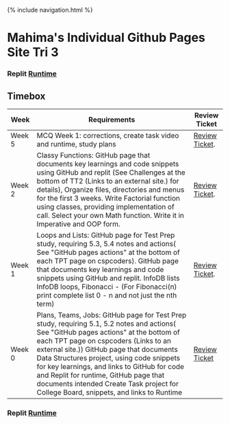 {% include navigation.html %}



# Mahima's Individual Github Pages Site Tri 3



### Replit [Runtime](https://replit.com/join/ehydzoosro-mahimakrovvidy)


## Timebox

|Week|Requirements|Review Ticket|
|--------|---------|-------|
|Week 5|MCQ Week 1: corrections, create task video and runtime, study plans|[Review Ticket](https://github.com/mahimak19/mahima_indiv/issues/7).
|Week 2|Classy Functions: GitHub page that documents key learnings and code snippets using GitHub and replit (See Challenges at the bottom of  TT2 (Links to an external site.) for details), Organize files, directories and menus for the first 3 weeks. Write Factorial function using classes, providing implementation of call. Select your own Math function. Write it in Imperative and OOP form.| [Review Ticket](https://github.com/mahimak19/mahima_indiv/issues/3). 
|Week 1|Loops and Lists: GitHub page for Test Prep study, requiring 5.3, 5.4 notes and actions( See "GitHub pages actions" at the bottom of each TPT page on cspcoders). GitHub page that documents key learnings and code snippets using GitHub and replit. InfoDB lists InfoDB loops, Fibonacci - (For Fibonacci(n)  print complete list 0 - n  and not just the nth term)|[Review Ticket](https://github.com/mahimak19/mahima_indiv/issues/2). 
|Week 0|Plans, Teams, Jobs: GitHub page for Test Prep study, requiring 5.1, 5.2 notes and actions( See "GitHub pages actions" at the bottom of each TPT page on cspcoders (Links to an external site.)) GitHub page that documents Data Structures project, using code snippets for key learnings, and links to  GitHub for code and Replit for runtime, GitHub page that documents intended Create Task project for College Board, snippets, and links to Runtime|  [Review Ticket](https://github.com/mahimak19/mahima_indiv/issues/1)



### Replit [Runtime](https://replit.com/join/ehydzoosro-mahimakrovvidy)



